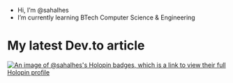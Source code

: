 - Hi, I’m @sahalhes
-  I’m currently learning BTech Computer Science & Engineering




# My latest Dev.to article
<!-- BLOG-POST-LIST:START -->
<!-- BLOG-POST-LIST:END -->



[![An image of @sahalhes's Holopin badges, which is a link to view their full Holopin profile](https://holopin.me/sahalhes)](https://holopin.io/@sahalhes)



<!---
sahalhes/sahalhes is a ✨ special ✨ repository because its `README.md` (this file) appears on your GitHub profile.
You can click the Preview link to take a look at your changes.
--->
